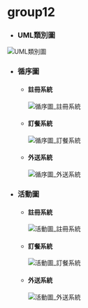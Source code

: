 # group12

+ ### UML類別圖
![UML類別圖](https://user-images.githubusercontent.com/85491747/201835545-e5a3112d-3d80-4445-9414-36e5efa71b7a.jpg)

+ ### 循序圖
  + #### 註冊系統
    ![循序圖_註冊系統](https://user-images.githubusercontent.com/85491747/203246710-980874e1-05db-4052-bb6a-7ac65313dfd2.png)
  + #### 訂餐系統
    ![循序圖_訂餐系統](https://user-images.githubusercontent.com/85491747/203247263-fc9a810f-7c4b-494f-830c-953faa7a9ddc.png)
  + #### 外送系統
    ![循序圖_外送系統](https://user-images.githubusercontent.com/85491747/203246986-6534bc7b-ba25-4c4b-bede-fc61e1202912.png)

+ ### 活動圖
  + #### 註冊系統
    ![活動圖_註冊系統](https://user-images.githubusercontent.com/85491747/203248269-461e5e14-53ac-42ea-9769-b63a191574c9.png)
  + #### 訂餐系統
    ![活動圖_訂餐系統](https://user-images.githubusercontent.com/85491747/203248621-30a16eac-8021-4a6d-9464-c2fb9ccb5a57.png)
  + #### 外送系統
    ![活動圖_外送系統](https://user-images.githubusercontent.com/85491747/203248674-79afea02-c4c5-49cf-a9a2-7b7e87953019.png)
